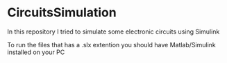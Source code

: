 # CircuitsSimulation

In this repository I tried to simulate some electronic circuits using Simulink

To run the files that has a .slx extention you should have Matlab/Simulink installed on your PC


